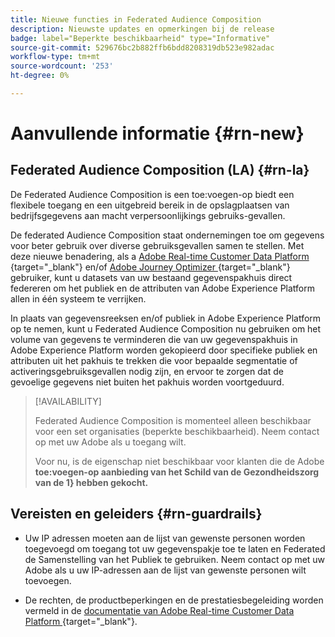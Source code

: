 ```yaml
---
title: Nieuwe functies in Federated Audience Composition
description: Nieuwste updates en opmerkingen bij de release
badge: label="Beperkte beschikbaarheid" type="Informative"
source-git-commit: 529676bc2b882ffb6bdd8208319db523e982adac
workflow-type: tm+mt
source-wordcount: '253'
ht-degree: 0%

---
```



# Aanvullende informatie {#rn-new}

## Federated Audience Composition (LA) {#rn-la}

De Federated Audience Composition is een toe:voegen-op biedt een flexibele toegang en een uitgebreid bereik in de opslagplaatsen van bedrijfsgegevens aan macht verpersoonlijkings gebruiks-gevallen.

De federated Audience Composition staat ondernemingen toe om gegevens voor beter gebruik over diverse gebruiksgevallen samen te stellen. Met deze nieuwe benadering, als a [ Adobe Real-time Customer Data Platform ](https://experienceleague.adobe.com/en/docs/experience-platform/segmentation/home) {target="_blank"} en/of [ Adobe Journey Optimizer ](https://experienceleague.adobe.com/en/docs/journey-optimizer/using/ajo-home) {target="_blank"} gebruiker, kunt u datasets van uw bestaand gegevenspakhuis direct federeren om het publiek en de attributen van Adobe Experience Platform allen in één systeem te verrijken.

In plaats van gegevensreeksen en/of publiek in Adobe Experience Platform op te nemen, kunt u Federated Audience Composition nu gebruiken om het volume van gegevens te verminderen die van uw gegevenspakhuis in Adobe Experience Platform worden gekopieerd door specifieke publiek en attributen uit het pakhuis te trekken die voor bepaalde segmentatie of activeringsgebruiksgevallen nodig zijn, en ervoor te zorgen dat de gevoelige gegevens niet buiten het pakhuis worden voortgeduurd.


>[!AVAILABILITY]
>
>Federated Audience Composition is momenteel alleen beschikbaar voor een set organisaties (beperkte beschikbaarheid). Neem contact op met uw Adobe als u toegang wilt.
>
>Voor nu, is de eigenschap niet beschikbaar voor klanten die de Adobe **toe:voegen-op aanbieding van het Schild van de Gezondheidszorg van de 1} hebben gekocht.**


## Vereisten en geleiders {#rn-guardrails}

* Uw IP adressen moeten aan de lijst van gewenste personen worden toegevoegd om toegang tot uw gegevenspakje toe te laten en Federated de Samenstelling van het Publiek te gebruiken. Neem contact op met uw Adobe als u uw IP-adressen aan de lijst van gewenste personen wilt toevoegen.

* De rechten, de productbeperkingen en de prestatiesbegeleiding worden vermeld in de [ documentatie van Adobe Real-time Customer Data Platform ](https://experienceleague.adobe.com/en/docs/experience-platform/profile/guardrails) {target="_blank"}.
